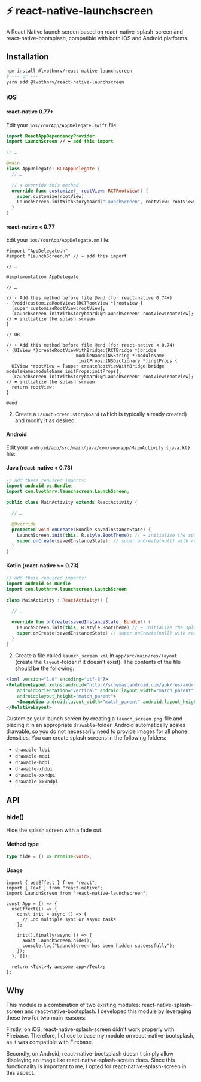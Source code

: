 # ⚡️ react-native-launchscreen

A React Native launch screen based on react-native-splash-screen and react-native-bootsplash, compatible with both iOS and Android platforms.

## Installation

```bash
npm install @lvothnrv/react-native-launchscreen
# --- or ---
yarn add @lvothnrv/react-native-launchscreen
```

### iOS

#### react-native 0.77+

Edit your `ios/YourApp/AppDelegate.swift` file:

```swift
import ReactAppDependencyProvider
import LaunchScreen // ⬅️ add this import

// …

@main
class AppDelegate: RCTAppDelegate {
  // …

  // ⬇️ override this method
  override func customize(_ rootView: RCTRootView!) {
    super.customize(rootView)
    LaunchScreen.initWithStoryboard("LaunchScreen", rootView: rootView) // ⬅️ initialize the splash screen
  }
}
```

#### react-native < 0.77

Edit your `ios/YourApp/AppDelegate.mm` file:

```obj-c
#import "AppDelegate.h"
#import "LaunchScreen.h" // ⬅️ add this import

// …

@implementation AppDelegate

// …

// ⬇️ Add this method before file @end (for react-native 0.74+)
- (void)customizeRootView:(RCTRootView *)rootView {
  [super customizeRootView:rootView];
  [LaunchScreen initWithStoryboard:@"LaunchScreen" rootView:rootView]; // ⬅️ initialize the splash screen
}

// OR

// ⬇️ Add this method before file @end (for react-native < 0.74)
- (UIView *)createRootViewWithBridge:(RCTBridge *)bridge
                          moduleName:(NSString *)moduleName
                           initProps:(NSDictionary *)initProps {
  UIView *rootView = [super createRootViewWithBridge:bridge moduleName:moduleName initProps:initProps];
  [LaunchScreen initWithStoryboard:@"LaunchScreen" rootView:rootView]; // ⬅️ initialize the splash screen
  return rootView;
}

@end
```

2. Create a `LaunchScreen.storyboard` (which is typically already created) and modify it as desired.

#### Android

Edit your `android/app/src/main/java/com/yourapp/MainActivity.{java,kt}` file:

#### Java (react-native < 0.73)

```java
// add these required imports:
import android.os.Bundle;
import com.lvothnrv.launchscreen.LaunchScreen;

public class MainActivity extends ReactActivity {

  // …

  @Override
  protected void onCreate(Bundle savedInstanceState) {
    LaunchScreen.init(this, R.style.BootTheme); // ⬅️ initialize the splash screen
    super.onCreate(savedInstanceState); // super.onCreate(null) with react-native-screens
  }
}
```

#### Kotlin (react-native >= 0.73)
```kotlin
// add these required imports:
import android.os.Bundle
import com.lvothnrv.launchscreen.LaunchScreen

class MainActivity : ReactActivity() {

  // …

  override fun onCreate(savedInstanceState: Bundle?) {
    LaunchScreen.init(this, R.style.BootTheme) // ⬅️ initialize the splash screen
    super.onCreate(savedInstanceState) // super.onCreate(null) with react-native-screens
  }
}
```

2. Create a file called `launch_screen.xml` in `app/src/main/res/layout` (create the `layout`-folder if it doesn't exist). The contents of the file should be the following:

```xml
<?xml version="1.0" encoding="utf-8"?>
<RelativeLayout xmlns:android="http://schemas.android.com/apk/res/android"
    android:orientation="vertical" android:layout_width="match_parent"
    android:layout_height="match_parent">
    <ImageView android:layout_width="match_parent" android:layout_height="match_parent" android:src="@drawable/launch_screen" android:scaleType="centerCrop" />
</RelativeLayout>
```

Customize your launch screen by creating a `launch_screen.png`-file and placing it in an appropriate `drawable`-folder. Android automatically scales drawable, so you do not necessarily need to provide images for all phone densities.
You can create splash screens in the following folders:

- `drawable-ldpi`
- `drawable-mdpi`
- `drawable-hdpi`
- `drawable-xhdpi`
- `drawable-xxhdpi`
- `drawable-xxxhdpi`

## API

### hide()

Hide the splash screen with a fade out.

#### Method type

```ts
type hide = () => Promise<void>;
```

#### Usage

```tsx
import { useEffect } from "react";
import { Text } from "react-native";
import LaunchScreen from "react-native-launchscreen";

const App = () => {
  useEffect(() => {
    const init = async () => {
      // …do multiple sync or async tasks
    };

    init().finally(async () => {
      await LaunchScreen.hide();
      console.log("LaunchScreen has been hidden successfully");
    });
  }, []);

  return <Text>My awesome app</Text>;
};
```

## Why

This module is a combination of two existing modules: react-native-splash-screen and react-native-bootsplash. I developed this module by leveraging these two for two main reasons:

Firstly, on iOS, react-native-splash-screen didn't work properly with Firebase. Therefore, I chose to base my module on react-native-bootsplash, as it was compatible with Firebase.

Secondly, on Android, react-native-bootsplash doesn't simply allow displaying an image like react-native-splash-screen does. Since this functionality is important to me, I opted for react-native-splash-screen in this aspect.
